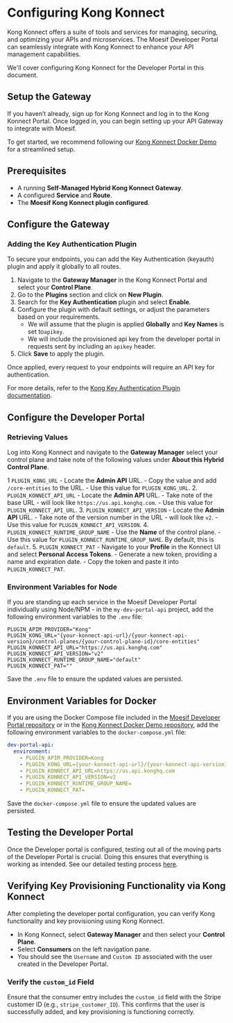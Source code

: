# Configuring Kong Konnect

Kong Konnect offers a suite of tools and services for managing, securing, and optimizing your APIs and microservices. The Moesif Developer Portal can seamlessly integrate with Kong Konnect to enhance your API management capabilities.

We'll cover configuring Kong Konnect for the Developer Portal in this document.

## Setup the Gateway

If you haven’t already, sign up for Kong Konnect and log in to the Kong Konnect Portal. Once logged in, you can begin setting up your API Gateway to integrate with Moesif.

To get started, we recommend following our [Kong Konnect Docker Demo](https://github.com/Moesif/moesif-kong-konnect-docker-demo) for a streamlined setup.

## Prerequisites

- A running **Self-Managed Hybrid Kong Konnect Gateway**.
- A configured **Service** and **Route**.
- The **Moesif Kong Konnect plugin configured**.

## Configure the Gateway

### Adding the Key Authentication Plugin

To secure your endpoints, you can add the Key Authentication (keyauth) plugin and apply it globally to all routes.

1. Navigate to the **Gateway Manager** in the Kong Konnect Portal and select your **Control Plane**.
2. Go to the **Plugins** section and click on **New Plugin**.
3. Search for the **Key Authentication** plugin and select **Enable**.
4. Configure the plugin with default settings, or adjust the parameters based on your requirements.
    - We will assume that the plugin is applied **Globally** and **Key Names** is set to`apikey`.
    - We will include the provisioned api key from the developer portal in requests sent by including an `apikey` header.
5. Click **Save** to apply the plugin.

Once applied, every request to your endpoints will require an API key for authentication.

For more details, refer to the [Kong Key Authentication Plugin documentation](https://docs.konghq.com/hub/kong-inc/key-auth/).

## Configure the Developer Portal

### Retrieving Values

Log into Kong Konnect and navigate to the **Gateway Manager** select your control plane and take note of the following values under **About this Hybrid Control Plane**.

1 `PLUGIN_KONG_URL`
    - Locate the **Admin API** URL.
    - Copy the value and add `/core-entities` to the URL.
    - Use this value for `PLUGIN_KONG_URL`.
2. `PLUGIN_KONNECT_API_URL`
    - Locate the **Admin API** URL.
    - Take note of the base URL - will look like `https://us.api.konghq.com`.
    - Use this value for `PLUGIN_KONNECT_API_URL`.
3. `PLUGIN_KONNECT_API_VERSION`
    - Locate the **Admin API** URL.
    - Take note of the version number in the URL - will look like `v2`.
    - Use this value for `PLUGIN_KONNECT_API_VERSION`.
4. `PLUGIN_KONNECT_RUNTIME_GROUP_NAME`
    - Use the **Name** of the control plane.
    - Use this value for `PLUGIN_KONNECT_RUNTIME_GROUP_NAME`. By default, this is `default`.
5. `PLUGIN_KONNECT_PAT`
    - Navigate to your **Profile** in the Konnect UI and select **Personal Access Tokens**.
    - Generate a new token, providing a name and expiration date.
    - Copy the token and paste it into `PLUGIN_KONNECT_PAT`.

### Environment Variables for Node

If you are standing up each service in the Moesif Developer Portal individually using Node/NPM - in the `my-dev-portal-api` project, add the following environment variables to the `.env` file:

```shell
PLUGIN_APIM_PROVIDER="Kong"
PLUGIN_KONG_URL="{your-konnect-api-url}/{your-konnect-api-version}/control-planes/{your-control-plane-id}/core-entities"
PLUGIN_KONNECT_API_URL="https://us.api.konghq.com"
PLUGIN_KONNECT_API_VERSION="v2"
PLUGIN_KONNECT_RUNTIME_GROUP_NAME="default"
PLUGIN_KONNECT_PAT=""
```

Save the `.env` file to ensure the updated values are persisted.

## Environment Variables for Docker

If you are using the Docker Compose file included in the [Moesif Developer Portal repository](https://github.com/Moesif/moesif-developer-portal) or in the [Kong Konnect Docker Demo repository](https://github.com/Moesif/moesif-kong-konnect-docker-demo), add the following environment variables to the `docker-compose.yml` file:

```yaml
dev-portal-api:
  environment:
    - PLUGIN_APIM_PROVIDER=Kong
    - PLUGIN_KONG_URL={your-konnect-api-url}/{your-konnect-api-version}/control-planes/{your-control-plane-id}/core-entities
    - PLUGIN_KONNECT_API_URL=https://us.api.konghq.com
    - PLUGIN_KONNECT_API_VERSION=v2
    - PLUGIN_KONNECT_RUNTIME_GROUP_NAME=
    - PLUGIN_KONNECT_PAT=
```

Save the `docker-compose.yml` file to ensure the updated values are persisted.

## Testing the Developer Portal

Once the Developer portal is configured, testing out all of the moving parts of the Developer Portal is crucial. Doing this ensures that everything is working as intended. See our detailed testing process [here](https://www.moesif.com/docs/developer-portal/using-the-portal/).

## Verifying Key Provisioning Functionality via Kong Konnect

After completing the developer portal configuration, you can verify Kong functionality and key provisioning using Kong Konnect.

- In Kong Konnect, select **Gateway Manager** and then select your **Control Plane**.
- Select **Consumers** on the left navigation pane.
- You should see the `Username` and `Custom ID` associated with the user created in the Developer Portal.

### Verify the `custom_id` Field

Ensure that the consumer entry includes the `custom_id` field with the Stripe customer ID (e.g., `stripe_customer_ID`). This confirms that the user is successfully added, and key provisioning is functioning correctly.
